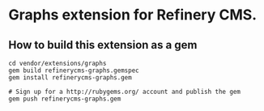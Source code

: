 # Graphs extension for Refinery CMS.

## How to build this extension as a gem

    cd vendor/extensions/graphs
    gem build refinerycms-graphs.gemspec
    gem install refinerycms-graphs.gem

    # Sign up for a http://rubygems.org/ account and publish the gem
    gem push refinerycms-graphs.gem